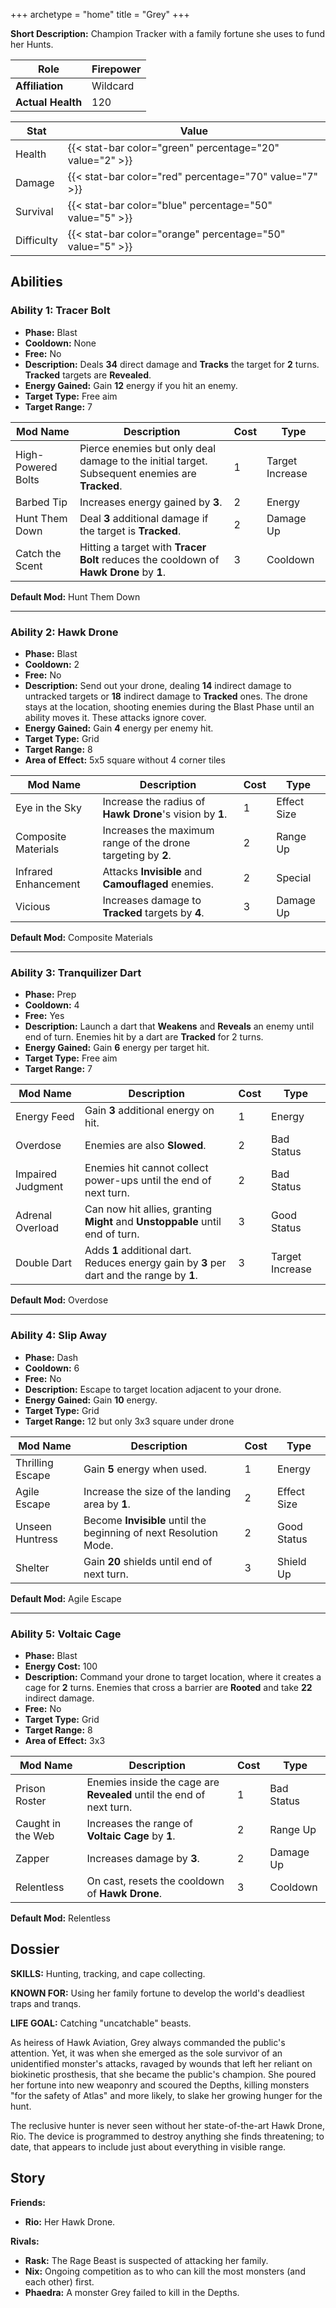 +++
archetype = "home"
title = "Grey"
+++

**Short Description:** Champion Tracker with a family fortune she uses to fund her Hunts.

| **Role**          | Firepower |
| ----------------- | --------- |
| **Affiliation**   | Wildcard  |
| **Actual Health** | 120       |

| **Stat**   | **Value**                                                 |
| ---------- | --------------------------------------------------------- |
| Health     | {{< stat-bar color="green" percentage="20" value="2" >}}  |
| Damage     | {{< stat-bar color="red" percentage="70" value="7" >}}    |
| Survival   | {{< stat-bar color="blue" percentage="50" value="5" >}}   |
| Difficulty | {{< stat-bar color="orange" percentage="50" value="5" >}} |

## Abilities

### Ability 1: Tracer Bolt

- **Phase:** Blast
- **Cooldown:** None
- **Free:** No
- **Description:** Deals **34** direct damage and **Tracks** the target for **2** turns. **Tracked** targets are **Revealed**.
- **Energy Gained:** Gain **12** energy if you hit an enemy.
- **Target Type:** Free aim
- **Target Range:** 7

| **Mod Name**       | **Description**                                                                                | **Cost** | **Type**        |
| ------------------ | ---------------------------------------------------------------------------------------------- | -------- | --------------- |
| High-Powered Bolts | Pierce enemies but only deal damage to the initial target. Subsequent enemies are **Tracked**. | 1        | Target Increase |
| Barbed Tip         | Increases energy gained by **3**.                                                              | 2        | Energy          |
| Hunt Them Down     | Deal **3** additional damage if the target is **Tracked**.                                     | 2        | Damage Up       |
| Catch the Scent    | Hitting a target with **Tracer Bolt** reduces the cooldown of **Hawk Drone** by **1**.         | 3        | Cooldown        |

**Default Mod:** Hunt Them Down

---

### Ability 2: Hawk Drone

- **Phase:** Blast
- **Cooldown:** 2
- **Free:** No
- **Description:** Send out your drone, dealing **14** indirect damage to untracked targets or **18** indirect damage to **Tracked** ones. The drone stays at the location, shooting enemies during the Blast Phase until an ability moves it. These attacks ignore cover.
- **Energy Gained:** Gain **4** energy per enemy hit.
- **Target Type:** Grid
- **Target Range:** 8
- **Area of Effect:** 5x5 square without 4 corner tiles

| **Mod Name**         | **Description**                                              | **Cost** | **Type**    |
| -------------------- | ------------------------------------------------------------ | -------- | ----------- |
| Eye in the Sky       | Increase the radius of **Hawk Drone**'s vision by **1**.     | 1        | Effect Size |
| Composite Materials  | Increases the maximum range of the drone targeting by **2**. | 2        | Range Up    |
| Infrared Enhancement | Attacks **Invisible** and **Camouflaged** enemies.                                   | 2        | Special     |
| Vicious              | Increases damage to **Tracked** targets by **4**.            | 3        | Damage Up   |

**Default Mod:** Composite Materials

---

### Ability 3: Tranquilizer Dart

- **Phase:** Prep
- **Cooldown:** 4
- **Free:** Yes
- **Description:** Launch a dart that **Weakens** and **Reveals** an enemy until end of turn. Enemies hit by a dart are **Tracked** for 2 turns.
- **Energy Gained:** Gain **6** energy per target hit.
- **Target Type:** Free aim
- **Target Range:** 7

| **Mod Name**      | **Description**                                                                           | **Cost** | **Type**        |
| ----------------- | ----------------------------------------------------------------------------------------- | -------- | --------------- |
| Energy Feed       | Gain **3** additional energy on hit.                                                      | 1        | Energy          |
| Overdose          | Enemies are also **Slowed**.                                                              | 2        | Bad Status      |
| Impaired Judgment | Enemies hit cannot collect power-ups until the end of next turn.                          | 2        | Bad Status      |
| Adrenal Overload  | Can now hit allies, granting **Might** and **Unstoppable** until end of turn.             | 3        | Good Status     |
| Double Dart       | Adds **1** additional dart. Reduces energy gain by **3** per dart and the range by **1**. | 3        | Target Increase |

**Default Mod:** Overdose

---

### Ability 4: Slip Away

- **Phase:** Dash
- **Cooldown:** 6
- **Free:** No
- **Description:** Escape to target location adjacent to your drone.
- **Energy Gained:** Gain **10** energy.
- **Target Type:** Grid
- **Target Range:** 12 but only 3x3 square under drone

| **Mod Name**     | **Description**                                                   | **Cost** | **Type**    |
| ---------------- | ----------------------------------------------------------------- | -------- | ----------- |
| Thrilling Escape | Gain **5** energy when used.                                      | 1        | Energy      |
| Agile Escape     | Increase the size of the landing area by **1**.                   | 2        | Effect Size |
| Unseen Huntress  | Become **Invisible** until the beginning of next Resolution Mode. | 2        | Good Status |
| Shelter          | Gain **20** shields until end of next turn.                       | 3        | Shield Up   |

**Default Mod:** Agile Escape

---

### Ability 5: Voltaic Cage

- **Phase:** Blast
- **Energy Cost:** 100
- **Description:** Command your drone to target location, where it creates a cage for **2** turns. Enemies that cross a barrier are **Rooted** and take **22** indirect damage.
- **Free:** No
- **Target Type:** Grid
- **Target Range:** 8
- **Area of Effect:** 3x3

| **Mod Name**      | **Description**                                                      | **Cost** | **Type**   |
| ----------------- | -------------------------------------------------------------------- | -------- | ---------- |
| Prison Roster     | Enemies inside the cage are **Revealed** until the end of next turn. | 1        | Bad Status |
| Caught in the Web | Increases the range of **Voltaic Cage** by **1**.                    | 2        | Range Up   |
| Zapper            | Increases damage by **3**.                                           | 2        | Damage Up  |
| Relentless        | On cast, resets the cooldown of **Hawk Drone**.                      | 3        | Cooldown   |

**Default Mod:** Relentless

## Dossier

**SKILLS:** Hunting, tracking, and cape collecting.

**KNOWN FOR:** Using her family fortune to develop the world's deadliest traps and tranqs.

**LIFE GOAL:** Catching "uncatchable" beasts.

As heiress of Hawk Aviation, Grey always commanded the public's attention. Yet, it was when she emerged as the sole survivor of an unidentified monster's attacks, ravaged by wounds that left her reliant on biokinetic prosthesis, that she became the public's champion. She poured her fortune into new weaponry and scoured the Depths, killing monsters "for the safety of Atlas" and more likely, to slake her growing hunger for the hunt.

The reclusive hunter is never seen without her state-of-the-art Hawk Drone, Rio. The device is programmed to destroy anything she finds threatening; to date, that appears to include just about everything in visible range.

## Story

**Friends:**

- **Rio:** Her Hawk Drone.

**Rivals:**

- **Rask:** The Rage Beast is suspected of attacking her family.
- **Nix:** Ongoing competition as to who can kill the most monsters (and each other) first.
- **Phaedra:** A monster Grey failed to kill in the Depths.
